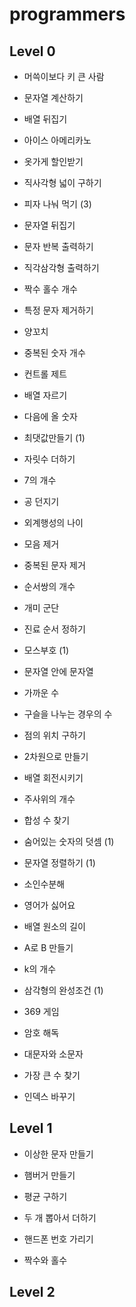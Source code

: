# programmers


## Level 0

- 머쓱이보다 키 큰 사람
- 문자열 계산하기
- 배열 뒤집기
- 아이스 아메리카노
- 옷가게 할인받기
- 직사각형 넓이 구하기
- 피자 나눠 먹기 (3)
- 문자열 뒤집기
- 문자 반복 출력하기
- 직각삼각형 출력하기
- 짝수 홀수 개수

- 특정 문자 제거하기
- 양꼬치
- 중복된 숫자 개수
- 컨트롤 제트
- 배열 자르기
- 다음에 올 숫자
- 최댓값만들기 (1)
- 자릿수 더하기
- 7의 개수
- 공 던지기
- 외계행성의 나이
- 모음 제거
- 중복된 문자 제거
- 순서쌍의 개수
- 개미 군단
- 진료 순서 정하기
- 모스부호 (1)
- 문자열 안에 문자열
- 가까운 수
- 구슬을 나누는 경우의 수
- 점의 위치 구하기
- 2차원으로 만들기
- 배열 회전시키기
- 주사위의 개수
- 합성 수 찾기
- 숨어있는 숫자의 덧셈 (1)
- 문자열 정렬하기 (1)
- 소인수분해
- 영어가 싫어요
- 배열 원소의 길이
- A로 B 만들기
- k의 개수
- 삼각형의 완성조건 (1)
- 369 게임
- 암호 해독
- 대문자와 소문자
- 가장 큰 수 찾기
- 인덱스 바꾸기

## Level 1

- 이상한 문자 만들기
- 햄버거 만들기

- 평균 구하기
- 두 개 뽑아서 더하기
- 핸드폰 번호 가리기
- 짝수와 홀수


## Level 2
